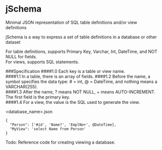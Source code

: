 jSchema
=======

Minimal JSON representation of SQL table definitions and/or view definitions    

jSchema is a way to express a set of table definitions in a database or other dataset     

For table definitions, supports Primary Key, Varchar, Int, DateTime, and NOT NULL for fields.    
For views, supports SQL statements.

###Specification
####1.0
Each key is a table or view name.  
####1.1
In a table, there is an array of fields. 
####1.2
Before the name, a symbol specifies the data type:  # = int, @ = DateTime, and nothing means a VARCHAR(255).  
####1.3
After the name, ? means NOT NULL, + means AUTO-INCREMENT.  The first field is the primary key.   
####1.4
For a view, the value is the SQL used to generate the view.

<database_name>.json
````
{
  "Person": ['#id', 'Name?', 'EmplNo+', @DateTime],
  "MyView": 'select Name from Person'
}
````
Todo: Reference code for creating viewing a database.
